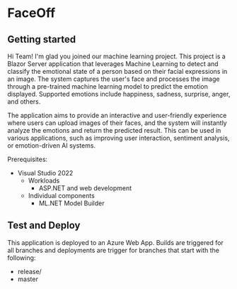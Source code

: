 # FaceOff

## Getting started

Hi Team! I'm glad you joined our machine learning project. This project is a Blazor Server application that leverages Machine Learning to detect and classify the emotional state of a person based on their facial expressions in an image. The system captures the user's face and processes the image through a pre-trained machine learning model to predict the emotion displayed. Supported emotions include happiness, sadness, surprise, anger, and others.

The application aims to provide an interactive and user-friendly experience where users can upload images of their faces, and the system will instantly analyze the emotions and return the predicted result. This can be used in various applications, such as improving user interaction, sentiment analysis, or emotion-driven AI systems.

Prerequisites:

- Visual Studio 2022
  - Workloads
    - ASP.NET and web development
  - Individual components
    - ML.NET Model Builder

## Test and Deploy

This application is deployed to an Azure Web App.
Builds are triggered for all branches and deployments are trigger for branches that start with the following:

- release/
- master
